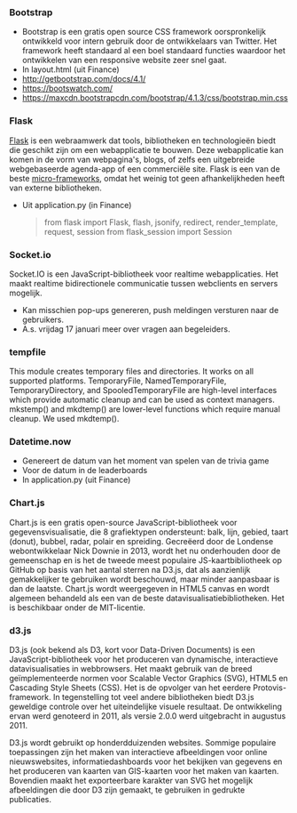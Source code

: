 ### Bootstrap
 - Bootstrap is een gratis open source CSS framework oorspronkelijk ontwikkeld voor intern gebruik door de ontwikkelaars van Twitter. Het framework heeft standaard al een boel standaard functies waardoor het ontwikkelen van een responsive website zeer snel gaat.
 - In layout.html (uit Finance)
 - http://getbootstrap.com/docs/4.1/
 - https://bootswatch.com/
 - https://maxcdn.bootstrapcdn.com/bootstrap/4.1.3/css/bootstrap.min.css
 
### Flask

[Flask](https://flask.palletsprojects.com/) is een webraamwerk dat tools, bibliotheken en technologieën biedt die geschikt zijn om een webapplicatie te bouwen. Deze webapplicatie kan komen in de vorm van webpagina's, blogs, of zelfs een uitgebreide webgebaseerde agenda-app of een commerciële site.
Flask is een van de beste [micro-frameworks](https://en.wikipedia.org/wiki/Microframework), omdat het weinig tot geen afhankelijkheden heeft van externe bibliotheken.

- Uit application.py (in Finance)
	>from flask import Flask, flash, jsonify, redirect, 
	render_template, request, session
	from flask_session import Session
	
### Socket.io

Socket.IO is een JavaScript-bibliotheek voor realtime webapplicaties. Het maakt realtime bidirectionele communicatie tussen webclients en servers mogelijk.

- Kan misschien pop-ups genereren, push meldingen versturen naar de gebruikers.
- A.s. vrijdag 17 januari meer over vragen aan begeleiders.

### tempfile

This module creates temporary files and directories.
It works on all supported platforms.
TemporaryFile, NamedTemporaryFile, TemporaryDirectory, and SpooledTemporaryFile are
high-level interfaces which provide automatic cleanup and can be used as context managers.
mkstemp() and mkdtemp() are lower-level functions which require manual cleanup.
We used mkdtemp().

### Datetime.now
- Genereert de datum van het moment van spelen van de trivia game
- Voor de datum in de leaderboards
- In application.py (uit Finance)

### Chart.js
Chart.js is een gratis open-source JavaScript-bibliotheek voor gegevensvisualisatie, die 8 grafiektypen ondersteunt: balk, lijn, gebied, taart (donut), bubbel, radar, polair en spreiding. Gecreëerd door de Londense webontwikkelaar Nick Downie in 2013, wordt het nu onderhouden door de gemeenschap en is het de tweede meest populaire JS-kaartbibliotheek op GitHub op basis van het aantal sterren na D3.js, dat als aanzienlijk gemakkelijker te gebruiken wordt beschouwd, maar minder aanpasbaar is dan de laatste. Chart.js wordt weergegeven in HTML5 canvas en wordt algemeen behandeld als een van de beste datavisualisatiebibliotheken. Het is beschikbaar onder de MIT-licentie.

### d3.js
D3.js (ook bekend als D3, kort voor Data-Driven Documents) is een JavaScript-bibliotheek voor het produceren van dynamische, interactieve datavisualisaties in webbrowsers. Het maakt gebruik van de breed geïmplementeerde normen voor Scalable Vector Graphics (SVG), HTML5 en Cascading Style Sheets (CSS). Het is de opvolger van het eerdere Protovis-framework. In tegenstelling tot veel andere bibliotheken biedt D3.js geweldige controle over het uiteindelijke visuele resultaat. De ontwikkeling ervan werd genoteerd in 2011, als versie 2.0.0 werd uitgebracht in augustus 2011. 

D3.js wordt gebruikt op honderdduizenden websites. Sommige populaire toepassingen zijn het maken van interactieve afbeeldingen voor online nieuwswebsites, informatiedashboards voor het bekijken van gegevens en het produceren van kaarten van GIS-kaarten voor het maken van kaarten. Bovendien maakt het exporteerbare karakter van SVG het mogelijk afbeeldingen die door D3 zijn gemaakt, te gebruiken in gedrukte publicaties.
<!--stackedit_data:
eyJoaXN0b3J5IjpbLTExMzU5NTU3NjFdfQ==
-->